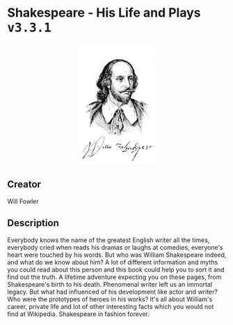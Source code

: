 
# Shakespeare - His Life and Plays <kbd>v3.3.1</kbd>

<center>
  <img src="./cover-1024.jpg"/>
</center>

## Creator
Will Fowler

## Description
<p>Everybody knows the name of the greatest English writer all the times, everybody cried when reads his dramas or laughs at comedies, everyone's heart were touched by his words. But who was William Shakespeare indeed, and what do we know about him? A lot of different information and myths you could read about this person and this book could help you to sort it and find out the truth. A lifetime adventure expecting you on these pages, from Shakespeare's birth to his death. Phenomenal writer left us an immortal legacy. But what had influenced of his development like actor and writer? Who were the prototypes of heroes in his works? It's all about William's career, private life and lot of other interesting facts which you would not find at Wikipedia. Shakespeare in fashion forever.</p>
